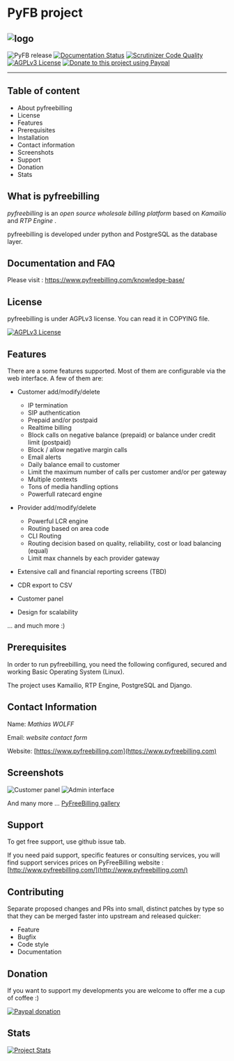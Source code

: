 # PyFB project

![logo](http://www.pyfreebilling.com/wp-content/uploads/2014/12/PyFreeBilling-logo-small.png)
-------------

![PyFB release](https://img.shields.io/badge/Release-3.0.0beta-ff69b4.svg)
[![Documentation Status](https://readthedocs.org/projects/pyfreebilling/badge/?version=latest)](http://pyfreebilling.readthedocs.org/en/latest/?badge=latest)
[![Scrutinizer Code Quality](https://scrutinizer-ci.com/g/mwolff44/pyfreebilling/badges/quality-score.png?b=master)](https://scrutinizer-ci.com/g/mwolff44/pyfreebilling/?branch=master)
[![AGPLv3 License](https://img.shields.io/badge/license-AGPLv3-blue.svg?style=flat-square)](http://www.fsf.org)
[![Donate to this project using Paypal](https://img.shields.io/badge/paypal-donate-red.svg)](https://www.paypal.com/cgi-bin/webscr?cmd=_donations&business=FANG9JC63Q7DY&lc=FR&item_name=PyFreeBilling&currency_code=EUR&bn=PP%2dDonationsBF%3abtn_donateCC_LG%2egif%3aNonHosted&pk_campaign=donation)

---

## Table of content

- About pyfreebilling
- License
- Features
- Prerequisites
- Installation
- Contact information
- Screenshots
- Support
- Donation
- Stats

## What is pyfreebilling

*pyfreebilling* is an *open source wholesale billing platform* based on *Kamailio* and *RTP Engine* .

pyfreebilling is developed under python and PostgreSQL as the database layer.

## Documentation and FAQ

Please visit : https://www.pyfreebilling.com/knowledge-base/

## License

pyfreebilling is under AGPLv3 license. You can read it in COPYING file.

[![AGPLv3 License](https://img.shields.io/badge/license-AGPLv3-blue.svg?style=flat-square)](http://www.fsf.org)

## Features

There are a some features supported. Most of them are configurable via the web
interface. A few of them are:

- Customer add/modify/delete
  - IP termination
  - SIP authentication
  - Prepaid and/or postpaid
  - Realtime billing
  - Block calls on negative balance (prepaid) or balance under credit limit (postpaid)
  - Block / allow negative margin calls
  - Email alerts
  - Daily balance email to customer
  - Limit the maximum number of calls per customer and/or per gateway
  - Multiple contexts
  - Tons of media handling options
  - Powerfull ratecard engine

- Provider add/modify/delete
  - Powerful LCR engine
  - Routing based on area code
  - CLI Routing
  - Routing decision based on quality, reliability, cost or load balancing (equal)
  - Limit max channels by each provider gateway

- Extensive call and financial reporting screens (TBD)

- CDR export to CSV

- Customer panel

- Design for scalability

... and much more :)

## Prerequisites

In order to run pyfreebilling, you need the following configured, secured  and
working Basic Operating System (Linux).

The project uses Kamailio, RTP Engine, PostgreSQL and Django.

## Contact Information

Name: _Mathias WOLFF_

Email: _website contact form_

Website: [https://www.pyfreebilling.com](https://www.pyfreebilling.com)

## Screenshots

![Customer panel](http://www.pyfreebilling.com/wp-content/uploads/2014/12/pfb-th-sanstone-inv.png)
![Admin interface](http://www.pyfreebilling.com/wp-content/uploads/2014/03/pyfreebilling-customer-rates2.png)

And many more ... [PyFreeBilling gallery](https://www.pyfreebilling.com/portfolio/)

## Support

To get free support, use github issue tab.

If you need paid support, specific features or consulting services, you will find support services prices on PyFreeBilling website : [http://www.pyfreebilling.com/](http://www.pyfreebilling.com/)

## Contributing

Separate proposed changes and PRs into small, distinct patches by type so that they can be merged faster into upstream and released quicker:

- Feature
- Bugfix
- Code style
- Documentation

## Donation

If you want to support my developments you are welcome to offer me a cup of coffee :)

[![Paypal donation](static/donate_button_red.jpg)](https://www.paypal.com/cgi-bin/webscr?cmd=_donations&business=FANG9JC63Q7DY&lc=FR&item_name=PyFreeBilling&currency_code=EUR&bn=PP%2dDonationsBF%3abtn_donateCC_LG%2egif%3aNonHosted)

## Stats

[![Project Stats](https://www.openhub.net/p/pyfreebilling/widgets/project_thin_badge.gif)](https://www.openhub.net/p/pyfreebilling)
